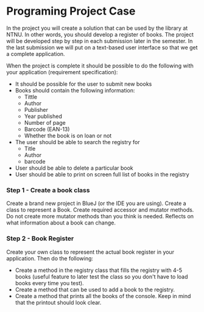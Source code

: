 # Programing Project Case

In the project you will create a solution that can be used by the library at NTNU. In other words, you should develop a register of books. The project will be developed step by step in each submission later in the semester. In the last submission we will put on a text-based user interface so that we get a complete application.

When the project is complete it should be possible to do the following with your application (requirement specification):

* It should be possible for the user to submit new books
* Books should contain the following information:
    - Tittle
    - Author
    - Publisher
    - Year published
    - Number of page
    - Barcode (EAN-13)
    - Whether the book is on loan or not
* The user should be able to search the registry for
    - Title
    - Author
    - barcode
* User should be able to delete a particular book
* User should be able to print on screen full list of books in the registry

### Step 1 - Create a book class
Create a brand new project in BlueJ (or the IDE you are using).
Create a class to represent a Book.
Create required accessor and mutator methods. Do not create more mutator methods than you think is needed. Reflects on what information about a book can change.

### Step 2 - Book Register
Create your own class to represent the actual book register in your application.
Then do the following:
- Create a method in the registry class that fills the registry with 4-5 books (useful feature to later test the class so you don't have to load books every time you test).
- Create a method that can be used to add a book to the registry.
- Create a method that prints all the books of the console. Keep in mind that the printout should look clear.